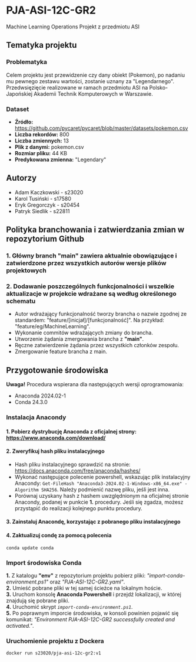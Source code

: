 # PJA-ASI-12C-GR2

Machine Learning Operations Projekt z przedmiotu ASI

## Tematyka projektu

### Problematyka

Celem projektu jest przewidzenie czy dany obiekt (Pokemon), po nadaniu mu pewnego zestawu wartości, zostanie uznany za "Legendarnego".
Przedwsięzięcie realizowane w ramach przedmiotu ASI na Polsko-Japońskiej Akademii Technik Komputerowych w Warszawie.

### Dataset

- **Źródło:** <https://github.com/pycaret/pycaret/blob/master/datasets/pokemon.csv>  
- **Liczba rekordów:** 800  
- **Liczba zmiennych:** 13  
- **Plik z danymi:** pokemon.csv  
- **Rozmiar pliku:** 44 KB  
- **Predykowana zmienna:** "Legendary"  

## Autorzy

- Adam Kaczkowski - s23020  
- Karol Tusiński - s17580  
- Eryk Gregorczyk - s20454  
- Patryk Siedlik - s22811  

## Polityka branchowania i zatwierdzania zmian w repozytorium Github

### 1. Główny branch **"main"** zawiera aktualnie obowiązujące i zatwierdzone przez wszystkich autorów wersje plików projektowych

### 2. Dodawanie poszczególnych funkcjonalności i wszelkie aktualizacje w projekcie wdrażane są według określonego schematu

- Autor wdrażający funkcjonalność tworzy brancha o nazwie zgodnej ze standardem: "feature/[inicjał]/[funkcjonalność]". Na przykład: "feature/eg/MachineLearning".  
- Wykonanie commitów wdrażających zmiany do brancha.  
- Utworzenie żądania zmergowania brancha z **"main"**.  
- Ręczne zatwierdzenie żądania przez wszystkich członków zespołu.  
- Zmergowanie feature brancha z main.  

## Przygotowanie środowiska

**Uwaga!**
Procedura wspierana dla następujących wersji oprogramowania:  

- Anaconda 2024.02-1  
- Conda 24.3.0  

### Instalacja Anacondy

#### 1. Pobierz dystrybucję Anaconda z oficjalnej strony: <https://www.anaconda.com/download/>

#### 2. Zweryfikuj hash pliku instalacyjnego

- Hash pliku instalacyjnego sprawdzić na stronie: <https://docs.anaconda.com/free/anaconda/hashes/>  
- Wykonać następujące polecenie powershell, wskazując plik instalacyjny Anacondy: `Get-FileHash "Anaconda3-2024.02-1-Windows-x86_64.exe" -Algorithm SHA256`. Należy podmienić nazwę pliku, jeśli jest inna.  
- Porównaj uzyskany hash z hashem uwzględnionym na oficjalnej stronie Anacondy, podanej w punkcie **1.** procedury. Jeśli się zgadza, możesz przystąpić do realizacji kolejnego punktu procedury.  

#### 3. Zainstaluj Anacondę, korzystając z pobranego pliku instalacyjnego

#### 4. Zaktualizuj condę za pomocą polecenia

`conda update conda`

### Import środowiska Conda

**1.** Z katalogu **"env"** z repozytorium projektu pobierz pliki: *"import-conda-environment.ps1"* oraz *"PJA-ASI-12C-GR2.yaml"*.  
**2.** Umieść pobrane pliki w tej samej ścieżce na lokalnym hoście.  
**3.** Uruchom konsolę **Anaconda Powershell** i przejdź lokalizacji, w której znajdują się pobrane pliki.  
**4.** Uruchomić skrypt *`import-conda-environment.ps1`*.  
**5.** Po poprawnym imporcie środowiska, w konsoli powinien pojawić się komunikat: *"Environment PJA-ASI-12C-GR2 successfully created and activated."*.  

### Uruchomienie projektu z Dockera

`docker run s23020/pja-asi-12c-gr2:v1`
